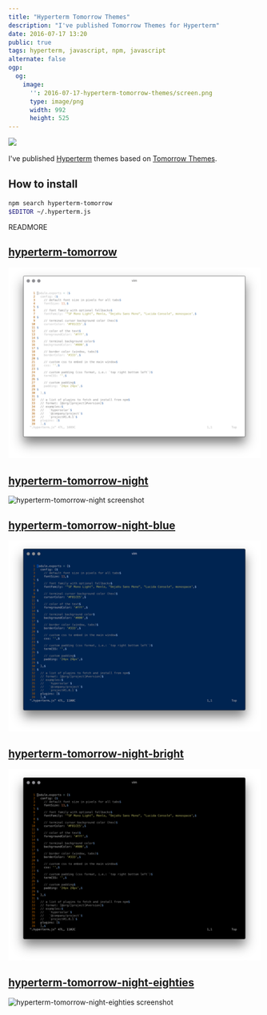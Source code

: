 ```yaml
---
title: "Hyperterm Tomorrow Themes"
description: "I've published Tomorrow Themes for Hyperterm"
date: 2016-07-17 13:20
public: true
tags: hyperterm, javascript, npm, javascript
alternate: false
ogp:
  og:
    image:
      '': 2016-07-17-hyperterm-tomorrow-themes/screen.png
      type: image/png
      width: 992
      height: 525
---
```


![](2016-07-17-hyperterm-tomorrow-themes/screen.png)

I've published [Hyperterm] themes based on [Tomorrow Themes].

## How to install

```sh
npm search hyperterm-tomorrow
$EDITOR ~/.hyperterm.js
```

READMORE

## [hyperterm-tomorrow](https://www.npmjs.com/package/hyperterm-tomorrow-night)

![hyperterm-tomorrow screenshot](https://raw.githubusercontent.com/ngs/hyperterm-tomorrow/master/screenshot.png)

## [hyperterm-tomorrow-night](https://www.npmjs.com/package/hyperterm-tomorrow-night)

![hyperterm-tomorrow-night screenshot](https://raw.githubusercontent.com/ngs/hyperterm-tomorrow-night/master/screenshot.png)

## [hyperterm-tomorrow-night-blue](https://www.npmjs.com/package/hyperterm-tomorrow-night-blue)

![hyperterm-tomorrow-night-blue screenshot](https://raw.githubusercontent.com/ngs/hyperterm-tomorrow-night-blue/master/screenshot.png)

## [hyperterm-tomorrow-night-bright](https://www.npmjs.com/package/hyperterm-tomorrow-night-bright)

![hyperterm-tomorrow-night-bright screenshot](https://raw.githubusercontent.com/ngs/hyperterm-tomorrow-night-bright/master/screenshot.png)

## [hyperterm-tomorrow-night-eighties](https://www.npmjs.com/package/hyperterm-tomorrow-night-eighties)

![hyperterm-tomorrow-night-eighties screenshot](https://raw.githubusercontent.com/ngs/hyperterm-tomorrow-night-eighties/master/screenshot.png)


[Tomorrow Themes]: https://github.com/chriskempson/tomorrow-theme
[Hyperterm]: https://hyperterm.org/
